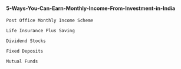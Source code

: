 #### 5-Ways-You-Can-Earn-Monthly-Income-From-Investment-in-India

```
Post Office Monthly Income Scheme

Life Insurance Plus Saving

Dividend Stocks

Fixed Deposits

Mutual Funds

```
